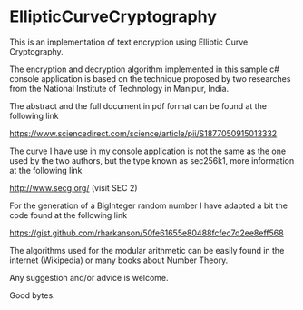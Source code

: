 # EllipticCurveCryptography

This is an implementation of text encryption using Elliptic Curve Cryptography.

The encryption and decryption algorithm implemented in this sample c# console application is based on the technique proposed by two researches from the National Institute of Technology in Manipur, India.

The abstract and the full document in pdf format can be found at the following link

https://www.sciencedirect.com/science/article/pii/S1877050915013332

The curve I have use in my console application is not the same as the one used by the two authors, but the type known as sec256k1, more information at the following link

http://www.secg.org/ (visit SEC 2)

For the generation of a BigInteger random number I have adapted a bit the code found at the following link

https://gist.github.com/rharkanson/50fe61655e80488fcfec7d2ee8eff568

The algorithms used for the modular arithmetic can be easily found in the internet (Wikipedia) or many books about Number Theory.

Any suggestion and/or advice is welcome.

Good bytes.
